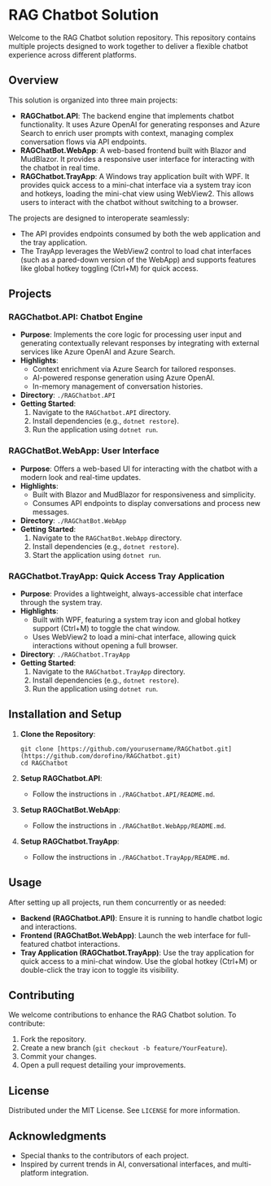 <!-- GitHub Changes Tracking: All modifications to this repository are tracked via GitHub. Please refer to the commit history for detailed changes. -->

# RAG Chatbot Solution

Welcome to the RAG Chatbot solution repository. This repository contains multiple projects designed to work together to deliver a flexible chatbot experience across different platforms.

## Overview

This solution is organized into three main projects:
- **RAGChatbot.API**: The backend engine that implements chatbot functionality. It uses Azure OpenAI for generating responses and Azure Search to enrich user prompts with context, managing complex conversation flows via API endpoints.
- **RAGChatBot.WebApp**: A web-based frontend built with Blazor and MudBlazor. It provides a responsive user interface for interacting with the chatbot in real time.
- **RAGChatbot.TrayApp**: A Windows tray application built with WPF. It provides quick access to a mini-chat interface via a system tray icon and hotkeys, loading the mini-chat view using WebView2. This allows users to interact with the chatbot without switching to a browser.

The projects are designed to interoperate seamlessly:
- The API provides endpoints consumed by both the web application and the tray application.
- The TrayApp leverages the WebView2 control to load chat interfaces (such as a pared-down version of the WebApp) and supports features like global hotkey toggling (Ctrl+M) for quick access.

## Projects

### RAGChatbot.API: Chatbot Engine
- **Purpose**: Implements the core logic for processing user input and generating contextually relevant responses by integrating with external services like Azure OpenAI and Azure Search.
- **Highlights**:
  - Context enrichment via Azure Search for tailored responses.
  - AI-powered response generation using Azure OpenAI.
  - In-memory management of conversation histories.
- **Directory**: `./RAGChatbot.API`
- **Getting Started**:
  1. Navigate to the `RAGChatbot.API` directory.
  2. Install dependencies (e.g., `dotnet restore`).
  3. Run the application using `dotnet run`.

### RAGChatBot.WebApp: User Interface
- **Purpose**: Offers a web-based UI for interacting with the chatbot with a modern look and real-time updates.
- **Highlights**:
  - Built with Blazor and MudBlazor for responsiveness and simplicity.
  - Consumes API endpoints to display conversations and process new messages.
- **Directory**: `./RAGChatBot.WebApp`
- **Getting Started**:
  1. Navigate to the `RAGChatBot.WebApp` directory.
  2. Install dependencies (e.g., `dotnet restore`).
  3. Start the application using `dotnet run`.

### RAGChatbot.TrayApp: Quick Access Tray Application
- **Purpose**: Provides a lightweight, always-accessible chat interface through the system tray.
- **Highlights**:
  - Built with WPF, featuring a system tray icon and global hotkey support (Ctrl+M) to toggle the chat window.
  - Uses WebView2 to load a mini-chat interface, allowing quick interactions without opening a full browser.
- **Directory**: `./RAGChatbot.TrayApp`
- **Getting Started**:
  1. Navigate to the `RAGChatbot.TrayApp` directory.
  2. Install dependencies (e.g., `dotnet restore`).
  3. Run the application using `dotnet run`.

## Installation and Setup

1. **Clone the Repository**:
   ```
   git clone [https://github.com/yourusername/RAGChatbot.git](https://github.com/dorofino/RAGChatbot.git)
   cd RAGChatbot
   ```

2. **Setup RAGChatbot.API**:
   - Follow the instructions in `./RAGChatbot.API/README.md`.

3. **Setup RAGChatBot.WebApp**:
   - Follow the instructions in `./RAGChatBot.WebApp/README.md`.

4. **Setup RAGChatbot.TrayApp**:
   - Follow the instructions in `./RAGChatbot.TrayApp/README.md`.

## Usage

After setting up all projects, run them concurrently or as needed:
- **Backend (RAGChatbot.API)**: Ensure it is running to handle chatbot logic and interactions.
- **Frontend (RAGChatBot.WebApp)**: Launch the web interface for full-featured chatbot interactions.
- **Tray Application (RAGChatbot.TrayApp)**: Use the tray application for quick access to a mini-chat window. Use the global hotkey (Ctrl+M) or double-click the tray icon to toggle its visibility.

## Contributing

We welcome contributions to enhance the RAG Chatbot solution. To contribute:
1. Fork the repository.
2. Create a new branch (`git checkout -b feature/YourFeature`).
3. Commit your changes.
4. Open a pull request detailing your improvements.

## License

Distributed under the MIT License. See `LICENSE` for more information.

## Acknowledgments

- Special thanks to the contributors of each project.
- Inspired by current trends in AI, conversational interfaces, and multi-platform integration.
